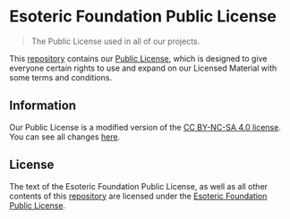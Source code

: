 # Esoteric Foundation Public License

> The Public License used in all of our projects.

This [repository](https://github.com/EsotericFoundation/license) contains our [Public License](./Esoteric%20Foundation%20Public%20License.txt), which is designed to give everyone certain rights to use and expand on our Licensed Material with some terms and conditions.

## Information

Our Public License is a modified version of the [CC BY-NC-SA 4.0 license](./assets/text/licenses/CC%20BY-NC-SA%204.0.txt). You can see all changes [here](https://github.com/EsotericFoundation/license/compare/0.0.1...main#diff-75c30852efd747a5855f85114831a9ef578c14ab2eed788829c7c8651b9579f2).

## License

The text of the Esoteric Foundation Public License, as well as all other contents of this [repository](https://github.com/EsotericFoundation/license) are licensed under the [Esoteric Foundation Public License](./LICENSE).
